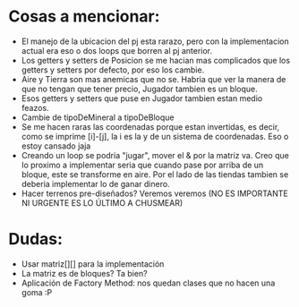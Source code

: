 # Cosas a mencionar:
* El manejo de la ubicacion del pj esta rarazo, pero con la implementacion actual era eso o dos loops que borren al pj anterior.
* Los getters y setters de Posicion se me hacian mas complicados que los getters y setters por defecto, por eso los cambie.
* Aire y Tierra son mas anemicas que no se. Habria que ver la manera de que no tengan que tener precio, Jugador tambien es un bloque.
* Esos getters y setters que puse en Jugador tambien estan medio feazos.
* Cambie de tipoDeMineral a tipoDeBloque
* Se me hacen raras las coordenadas porque estan invertidas, es decir, como se imprime [i]-[j], la i es la y de un sistema de coordenadas. Eso o estoy cansado jaja
* Creando un loop se podria "jugar", mover el & por la matriz va. Creo que lo proximo a implementar seria que cuando pase por arriba de un bloque, este se transforme en aire. Por el lado de las tiendas tambien se deberia implementar lo de ganar dinero.
* Hacer terrenos pre-diseñados? Veremos veremos (NO ES IMPORTANTE NI URGENTE ES LO ÚLTIMO A CHUSMEAR)

# Dudas:

* Usar matriz[][] para la implementación
* La matriz es de bloques? Ta bien?
* Aplicación de Factory Method: nos quedan clases que no hacen una goma :P
